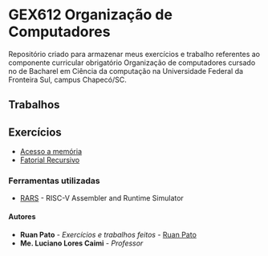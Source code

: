 # GEX612 Organização de Computadores

Repositório criado para armazenar meus exercícios e trabalho referentes ao componente curricular obrigatório Organização de computadores cursado no de Bacharel em Ciência da computação na Universidade Federal da Fronteira Sul, campus Chapecó/SC.

## Trabalhos ##


## Exercícios ##

* [Acesso a memória](https://github.com/ruanpato/gex612/tree/master/acesso_a_memoria)
* [Fatorial Recursivo](https://github.com/ruanpato/gex612/tree/master/fatorial_recursivo)

### Ferramentas utilizadas ###

* [RARS](https://github.com/TheThirdOne/rars) - RISC-V Assembler and Runtime Simulator

#### Autores ####

* **Ruan Pato** - *Exercícios e trabalhos feitos* - [Ruan Pato](https://github.com/ruanpato)
* **Me. Luciano Lores Caimi** - *Professor*
